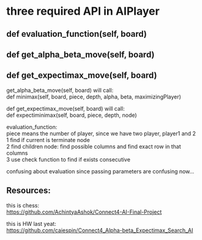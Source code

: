 # three required API in AIPlayer

## def evaluation_function(self, board)

## def get_alpha_beta_move(self, board)

## def get_expectimax_move(self, board)


get_alpha_beta_move(self, board) will call:<br>
def minimax(self, board, piece, depth, alpha, beta, maximizingPlayer)

def get_expectimax_move(self, board) will call:<br>
def expectiminimax(self, board, piece, depth, node)

evaluation_function:<br>
piece means the number of player, since we have two player, player1 and 2 <br>
1 find if current is terminate node<br>
2 find children node: find possible columns and find exact row in that columns<br>
3 use check function to find if exists consecutive 

confusing about evaluation since passing parameters are confusing now...

## Resources:
this is chess:<br>
https://github.com/AchintyaAshok/Connect4-AI-Final-Project

this is HW last yeat:<br>
https://github.com/caiespin/Connect4_Alpha-beta_Expectimax_Search_AI


